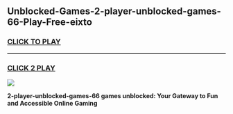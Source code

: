 
## Unblocked-Games-2-player-unblocked-games-66-Play-Free-eixto
<h3>
<a href="https://premium76.site?title=2-player-unblocked-games-66&ref=09A">CLICK TO PLAY</a></h3>
<hr>

<h3>
<a href="https://premium76.site?title=2-player-unblocked-games-66&ref=09A">CLICK 2 PLAY</a>
  
</h3>

<a href="https://premium76.site?title=2-player-unblocked-games-66&ref=09A"><img src="https://clearcache.store/games.png"></a>


**2-player-unblocked-games-66 games unblocked: Your Gateway to Fun and Accessible Online Gaming**
